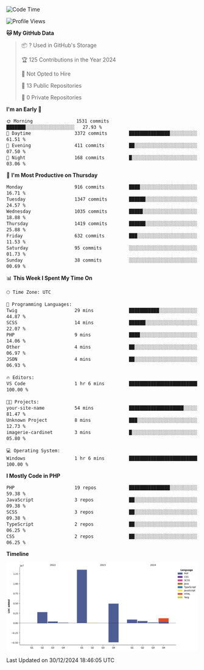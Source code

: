 <!--START_SECTION:waka-->
![Code Time](http://img.shields.io/badge/Code%20Time-2%2C150%20hrs%2018%20mins-blue)

![Profile Views](http://img.shields.io/badge/Profile%20Views-0-blue)

**🐱 My GitHub Data** 

> 📦 ? Used in GitHub's Storage 
 > 
> 🏆 125 Contributions in the Year 2024
 > 
> 🚫 Not Opted to Hire
 > 
> 📜 13 Public Repositories 
 > 
> 🔑 0 Private Repositories 
 > 
**I'm an Early 🐤** 

```text
🌞 Morning                1531 commits        ███████░░░░░░░░░░░░░░░░░░   27.93 % 
🌆 Daytime                3372 commits        ███████████████░░░░░░░░░░   61.51 % 
🌃 Evening                411 commits         ██░░░░░░░░░░░░░░░░░░░░░░░   07.50 % 
🌙 Night                  168 commits         █░░░░░░░░░░░░░░░░░░░░░░░░   03.06 % 
```
📅 **I'm Most Productive on Thursday** 

```text
Monday                   916 commits         ████░░░░░░░░░░░░░░░░░░░░░   16.71 % 
Tuesday                  1347 commits        ██████░░░░░░░░░░░░░░░░░░░   24.57 % 
Wednesday                1035 commits        █████░░░░░░░░░░░░░░░░░░░░   18.88 % 
Thursday                 1419 commits        ██████░░░░░░░░░░░░░░░░░░░   25.88 % 
Friday                   632 commits         ███░░░░░░░░░░░░░░░░░░░░░░   11.53 % 
Saturday                 95 commits          ░░░░░░░░░░░░░░░░░░░░░░░░░   01.73 % 
Sunday                   38 commits          ░░░░░░░░░░░░░░░░░░░░░░░░░   00.69 % 
```


📊 **This Week I Spent My Time On** 

```text
🕑︎ Time Zone: UTC

💬 Programming Languages: 
Twig                     29 mins             ███████████░░░░░░░░░░░░░░   44.87 % 
SCSS                     14 mins             ██████░░░░░░░░░░░░░░░░░░░   22.07 % 
PHP                      9 mins              ████░░░░░░░░░░░░░░░░░░░░░   14.06 % 
Other                    4 mins              ██░░░░░░░░░░░░░░░░░░░░░░░   06.97 % 
JSON                     4 mins              ██░░░░░░░░░░░░░░░░░░░░░░░   06.93 % 

🔥 Editors: 
VS Code                  1 hr 6 mins         █████████████████████████   100.00 % 

🐱‍💻 Projects: 
your-site-name           54 mins             ████████████████████░░░░░   81.47 % 
Unknown Project          8 mins              ███░░░░░░░░░░░░░░░░░░░░░░   12.73 % 
imagerie-cardinet        3 mins              █░░░░░░░░░░░░░░░░░░░░░░░░   05.80 % 

💻 Operating System: 
Windows                  1 hr 6 mins         █████████████████████████   100.00 % 
```

**I Mostly Code in PHP** 

```text
PHP                      19 repos            ███████████████░░░░░░░░░░   59.38 % 
JavaScript               3 repos             ██░░░░░░░░░░░░░░░░░░░░░░░   09.38 % 
SCSS                     3 repos             ██░░░░░░░░░░░░░░░░░░░░░░░   09.38 % 
TypeScript               2 repos             ██░░░░░░░░░░░░░░░░░░░░░░░   06.25 % 
CSS                      2 repos             ██░░░░░░░░░░░░░░░░░░░░░░░   06.25 % 
```



**Timeline**

![Lines of Code chart](https://raw.githubusercontent.com/tahar-elgunaoui/tahar-elgunaoui/main/assets/bar_graph.png)


 Last Updated on 30/12/2024 18:46:05 UTC
<!--END_SECTION:waka-->
